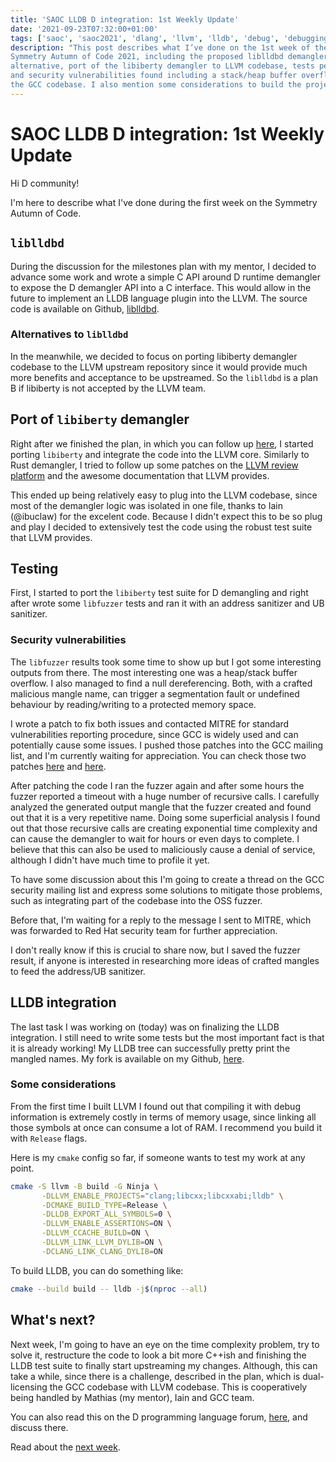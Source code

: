 ```yaml
---
title: 'SAOC LLDB D integration: 1st Weekly Update'
date: '2021-09-23T07:32:00+01:00'
tags: ['saoc', 'saoc2021', 'dlang', 'llvm', 'lldb', 'debug', 'debugging']
description: "This post describes what I’ve done on the 1st week of the
Symmetry Autumn of Code 2021, including the proposed liblldbd demangler API
alternative, port of the libiberty demangler to LLVM codebase, tests performed
and security vulnerabilities found including a stack/heap buffer overflow on
the GCC codebase. I also mention some considerations to build the project."
---
```


# SAOC LLDB D integration: 1st Weekly Update

Hi D community!

I'm here to describe what I've done during the first week on the Symmetry
Autumn of Code.

## `liblldbd`

During the discussion for the milestones plan with my mentor, I decided to
advance some work and wrote a simple C API around D runtime demangler to expose
the D demangler API into a C interface. This would allow in the future to
implement an LLDB language plugin into the LLVM. The source code is available
on Github,
[liblldbd](https://github.com/ljmf00/liblldbd).

### Alternatives to `liblldbd`

In the meanwhile, we decided to focus on porting libiberty demangler codebase
to the LLVM upstream repository since it would provide much more benefits and
acceptance to be upstreamed. So the `liblldbd` is a plan B if libiberty is not
accepted by the LLVM team.

## Port of `libiberty` demangler

Right after we finished the plan, in which you can follow up
[here](../../public/assets/posts/d-saoc-2021-01/milestones.md), I started
porting `libiberty` and integrate the code into the LLVM core. Similarly to
Rust demangler, I tried to follow up some patches on the [LLVM review
platform](https://reviews.llvm.org/) and the awesome documentation that LLVM
provides.

This ended up being relatively easy to plug into the LLVM codebase, since most
of the demangler logic was isolated in one file, thanks to Iain (@ibuclaw) for
the excelent code. Because I didn't expect this to be so plug and play I
decided to extensively test the code using the robust test suite that LLVM
provides.

## Testing

First, I started to port the `libiberty` test suite for D demangling and right
after wrote some `libfuzzer` tests and ran it with an address sanitizer and UB
sanitizer.

### Security vulnerabilities

The `libfuzzer` results took some time to show up but I got some interesting
outputs from there. The most interesting one was a heap/stack buffer overflow.
I also managed to find a null dereferencing.  Both, with a crafted malicious
mangle name, can trigger a segmentation fault or undefined behaviour by
reading/writing to a protected memory space.

I wrote a patch to fix both issues and contacted MITRE for standard
vulnerabilities reporting procedure, since GCC is widely used and can
potentially cause some issues. I pushed those patches into the GCC mailing
list, and I'm currently waiting for appreciation. You can check those two
patches
[here](https://gcc.gnu.org/pipermail/gcc-patches/2021-September/579985.html)
and
[here](https://gcc.gnu.org/pipermail/gcc-patches/2021-September/579987.html).

After patching the code I ran the fuzzer again and after some hours the fuzzer
reported a timeout with a huge number of recursive calls. I carefully analyzed
the generated output mangle that the fuzzer created and found out that it is a
very repetitive name. Doing some superficial analysis I found out that those
recursive calls are creating exponential time complexity and can cause the
demangler to wait for hours or even days to complete. I believe that this can
also be used to maliciously cause a denial of service, although I didn't have
much time to profile it yet.

To have some discussion about this I'm going to create a thread on the GCC
security mailing list and express some solutions to mitigate those problems,
such as integrating part of the codebase into the OSS fuzzer.

Before that, I'm waiting for a reply to the message I sent to MITRE, which was
forwarded to Red Hat security team for further appreciation.

I don't really know if this is crucial to share now, but I saved the fuzzer
result, if anyone is interested in researching more ideas of crafted mangles to
feed the address/UB sanitizer.

## LLDB integration

The last task I was working on (today) was on finalizing the LLDB integration.
I still need to write some tests but the most important fact is that it is
already working! My LLDB tree can successfully pretty print the mangled names.
My fork is available on my Github,
[here](https://github.com/ljmf00/llvm-project/tree/add-d-demangler).

### Some considerations

From the first time I built LLVM I found out that compiling it with debug
information is extremely costly in terms of memory usage, since linking all
those symbols at once can consume a lot of RAM. I recommend you build it with
`Release` flags.

Here is my `cmake` config so far, if someone wants to test my work at any
point.
```bash
cmake -S llvm -B build -G Ninja \
       -DLLVM_ENABLE_PROJECTS="clang;libcxx;libcxxabi;lldb" \
       -DCMAKE_BUILD_TYPE=Release \
       -DLLDB_EXPORT_ALL_SYMBOLS=0 \
       -DLLVM_ENABLE_ASSERTIONS=ON \
       -DLLVM_CCACHE_BUILD=ON \
       -DLLVM_LINK_LLVM_DYLIB=ON \
       -DCLANG_LINK_CLANG_DYLIB=ON
```

To build LLDB, you can do something like:

```bash
cmake --build build -- lldb -j$(nproc --all)
```

## What's next?

Next week, I'm going to have an eye on the time complexity problem, try to
solve it, restructure the code to look a bit more C++ish and finishing the LLDB
test suite to finally start upstreaming my changes.  Although, this can take a
while, since there is a challenge, described in the plan, which is
dual-licensing the GCC codebase with LLVM codebase. This is cooperatively being
handled by Mathias (my mentor), Iain and GCC team.

You can also read this on the D programming language forum,
[here](https://forum.dlang.org/thread/mailman.437.1632358782.21945.digitalmars-d@puremagic.com),
and discuss there.

Read about the [next week](../d-saoc-2021-02/).
